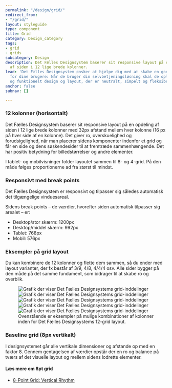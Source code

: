 ```yaml
---
permalink: "/design/grid/"
redirect_from:
- "/grid/"
layout: styleguide
type: component
title: Grid
category: Design_category
tags:
- grid
- grids
subcategory: Design
description: Det Fælles Designsystem baserer sit responsive layout på en opdeling
  af siden i 12 lige brede kolonner.
lead: 'Det Fælles Designsystem ønsker at hjælpe dig med at skabe en god oplevelse
  for dine brugere: Når de bruger din selvbetjeningsløsning skal de opleve et visuelt
  og funktionelt design og layout, der er neutralt, simpelt og fleksibelt.'
anchor: false
subnav: []

---
```

### 12 kolonner (horisontalt)

Det Fælles Designsystem baserer sit responsive layout på en opdeling af siden i 12 lige brede kolonner med 32px afstand mellem hver kolonne (16 px på hver side af en kolonne). Det giver ro, overskuelighed og forudsigelighed, når man placerer sidens komponenter indenfor et grid og får en side og dens søskendesider til at fremtræde sammenhængende. Det har positiv betydning for billedstørrelser og andre elementer.

I tablet- og mobilvisninger folder layoutet sammen til 8- og 4-grid. På den måde følges proportionerne ad fra størst til mindst. 

### Responsivt med break points

Det Fælles Designsystem er responsivt og tilpasser sig således automatisk det tilgængelige vinduesareal.

Sidens break points – de værdier, hvorefter siden automatisk tilpasser sig arealet – er:

- Desktop/stor skærm: 1200px
- Desktop/middel skærm: 992px
- Tablet: 768px
- Mobil: 576px

### Eksempler på grid layout

Du kan kombinere de 12 kolonner og flette dem sammen, så du ender med layout varianter, der fx består af 3/9, 4/8, 4/4/4 osv. Alle sider bygger på den måde på det samme fundament, som bidrager til at skabe ro og overblik.

<figure>
    <img src="{{ site.baseurl }}/assets/img/descriptionimages/grid-inddelinger.jpg" class="w-percent-30" alt="Grafik der viser Det Fælles Designsystems grid-inddelinger" title="">
    <img src="{{ site.baseurl }}/assets/img/descriptionimages/grid-inddelinger-artikel.jpg" class="w-percent-30" alt="Grafik der viser Det Fælles Designsystems grid-inddelinger" title="">
    <img src="{{ site.baseurl }}/assets/img/descriptionimages/grid-inddelinger-nav1.jpg" class="w-percent-30" alt="Grafik der viser Det Fælles Designsystems grid-inddelinger" title="">
    <img src="{{ site.baseurl }}/assets/img/descriptionimages/grid-inddelinger-nav2.jpg" class="mt-4 w-percent-30" alt="Grafik der viser Det Fælles Designsystems grid-inddelinger" title="">
    <img src="{{ site.baseurl }}/assets/img/descriptionimages/grid-inddelinger-search.jpg" class="mt-4 w-percent-30" alt="Grafik der viser Det Fælles Designsystems grid-inddelinger" title="">
    <figcaption>Ovenstående er eksempler på mulige kombinationer af kolonner inden for Det Fælles Designsystems 12-grid layout.</figcaption>
</figure>

### Baseline grid (8px vertikalt)

I designsystemet går alle vertikale dimensioner og afstande op med en faktor 8. Gennem gentagelsen af værdier opstår der en ro og balance på tværs af det visuelle layout og mellem sidens lodrette elementer.

<h4 class="h5">Læs mere om 8pt grid</h4>
<ul class="nobullet-list">
    <li><a href="https://builttoadapt.io/8-point-grid-vertical-rhythm-90d05ad95032" class="icon-link">8-Point Grid: Vertical Rhythm<svg class="icon-svg" focusable="false" aria-hidden="true" tabindex="-1"><use xlink:href="#open-in-new"></use></svg></a></li>
</ul>